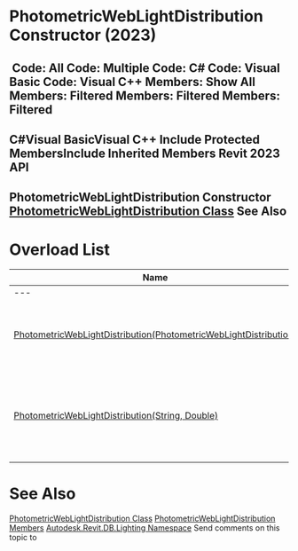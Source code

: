 # PhotometricWebLightDistribution Constructor (2023)

﻿
 Code: All Code: Multiple Code: C# Code: Visual Basic Code: Visual C++  Members: Show All Members: Filtered Members: Filtered Members: Filtered   
---  
C#Visual BasicVisual C++
Include Protected MembersInclude Inherited Members
Revit 2023 API  
---  
PhotometricWebLightDistribution Constructor   
[PhotometricWebLightDistribution Class](6faac766-fc06-f872-22e8-ca3c94b40389.md "PhotometricWebLightDistribution Class") See Also  
---  
# Overload List
| Name | Description |
| --- | --- |
| --- | --- | --- |
| [PhotometricWebLightDistribution(PhotometricWebLightDistribution)](6c72b2a2-38b8-45d5-2e05-e836a222293b.md "PhotometricWebLightDistribution Constructor \(PhotometricWebLightDistribution\)") | Creates a copy of the given photometric web light distribution |
| [PhotometricWebLightDistribution(String, Double)](218d088b-6601-cf37-1a20-c33c4b283ccf.md "PhotometricWebLightDistribution Constructor \(String, Double\)") | Creates a photometric web light distribution object with the given filename and tilt. |

# See Also
[PhotometricWebLightDistribution Class](6faac766-fc06-f872-22e8-ca3c94b40389.md "PhotometricWebLightDistribution Class")
[PhotometricWebLightDistribution Members](1283ccd8-41b1-21d3-4a14-d1f70b37c38b.md "PhotometricWebLightDistribution Members")
[Autodesk.Revit.DB.Lighting Namespace](a6a04f07-7fd2-0a4e-12e7-01842ee6daaf.md "Autodesk.Revit.DB.Lighting Namespace")
Send comments on this topic to 